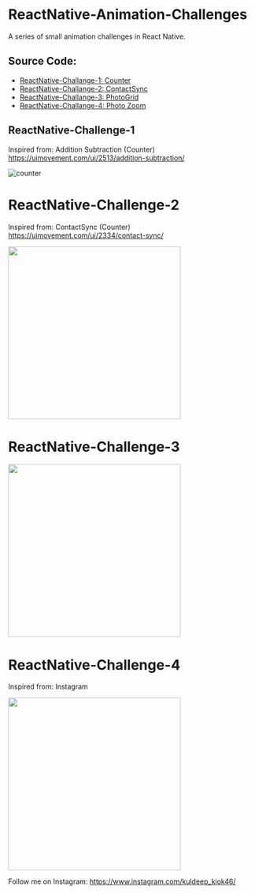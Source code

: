 # ReactNative-Animation-Challenges
A series of small animation challenges in React Native.

## Source Code:
- [ReactNative-Challange-1:  Counter](https://github.com/kiok46/ReactNative-Challenge-1)
- [ReactNative-Challange-2:  ContactSync](https://github.com/kiok46/ReactNative-Challenge-2)
- [ReactNative-Challange-3:  PhotoGrid](https://github.com/kiok46/ReactNative-Challenge-3)
- [ReactNative-Challange-4:  Photo Zoom](https://github.com/kiok46/ReactNative-Challenge-4)

## ReactNative-Challenge-1

Inspired from: Addition Subtraction (Counter)
https://uimovement.com/ui/2513/addition-subtraction/

![counter](https://user-images.githubusercontent.com/7335120/34785573-8bf967d6-f657-11e7-9968-b5d72688b384.gif)


# ReactNative-Challenge-2

Inspired from: ContactSync (Counter)
https://uimovement.com/ui/2334/contact-sync/

<img src="https://user-images.githubusercontent.com/7335120/34826468-aafe482c-f6fc-11e7-9457-1473484dd922.gif" width="350">


# ReactNative-Challenge-3

<img src="https://user-images.githubusercontent.com/7335120/34905522-72c5f95c-f880-11e7-9513-60368041e9fd.gif" width="350">

# ReactNative-Challenge-4

Inspired from: Instagram

<img src="https://user-images.githubusercontent.com/7335120/34905118-763c0246-f878-11e7-9c79-2623dc54a495.gif" width="350">

Follow me on Instagram: https://www.instagram.com/kuldeep_kiok46/
